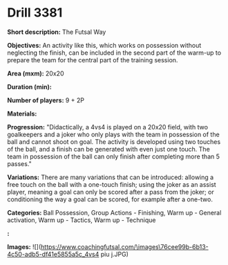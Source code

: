 # Drill 3381

**Short description:**
The Futsal Way

**Objectives:**
An activity like this, which works on possession without neglecting the finish, can be included in the second part of the warm-up to prepare the team for the central part of the training session.

**Area (mxm):**
20x20

**Duration (min):**


**Number of players:**
9 + 2P

**Materials:**


**Progression:**
"Didactically, a 4vs4 is played on a 20x20 field, with two goalkeepers and a joker who only plays with the team in possession of the ball and cannot shoot on goal. The activity is developed using two touches of the ball, and a finish can be generated with even just one touch. The team in possession of the ball can only finish after completing more than 5 passes."

**Variations:**
There are many variations that can be introduced: allowing a free touch on the ball with a one-touch finish; using the joker as an assist player, meaning a goal can only be scored after a pass from the joker; or conditioning the way a goal can be scored, for example after a one-two.

**Categories:**
Ball Possession, Group Actions - Finishing, Warm up - General activation, Warm up - Tactics, Warm up - Technique

**:**


**Images:**
![](https://www.coachingfutsal.com/\images\76cee99b-6b13-4c50-adb5-df41e5855a5c_4vs4 piu j.JPG)

